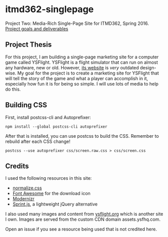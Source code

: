# itmd362-singlepage

Project Two: Media-Rich Single-Page Site for ITMD362, Spring 2016. [Project goals and deliverables](http://courses.karlstolley.com/hci/#project-two)

## Project Thesis

For this project, I am building a single-page marketing site for a computer game called YSFlight. YSFlight is a flight
simulator that can run on almost any hardware, new or old. However, [its website](http://ysflight.in.coocan.jp/ysflight/ysflight/e.html) is *very* outdated design-wise.
My goal for the project is to create a marketing site for YSFlight that will tell the story of the game and what
a player can accomplish in it, especially how fun it is for being so simple. I will use lots of media to help do this.

## Building CSS

First, install postcss-cli and Autoprefixer:

`npm install --global postcss-cli autoprefixer`

After that is installed, you can use postcss to build the CSS. Remember to rebuild after each CSS change!

`postcss --use autoprefixer css/screen.raw.css > css/screen.css`

## Credits

I used the following resources in this site:

- [normalize.css](https://necolas.github.io/normalize.css/)
- [Font Awesome](https://fortawesome.github.io/Font-Awesome/) for the download icon
- [Modernizr](https://modernizr.com/)
- [Sprint.js](https://github.com/bendc/sprint), a lightweight jQuery alternative

I also used many images and content from [ysflight.org](https://ysflight.org/) which is another site I own. Images
are served from the custom CDN domain assets.ysfhq.com.

Open an issue if you see a resource being used that is not credited here.
